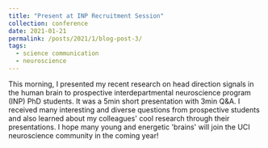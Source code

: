 ```yaml
---
title: "Present at INP Recruitment Session"
collection: conference
date: 2021-01-21
permalink: /posts/2021/1/blog-post-3/
tags:
  - science communication
  - neuroscience
---
```


This morning, I presented my recent research on head direction signals in the human brain to prospective interdepartmental neuroscience program (INP) PhD students. It was a 5min short presentation with 3min Q&A. I received many interesting and diverse questions from prospective students and also learned about my colleagues' cool research through their presentations. I hope many young and energetic 'brains' will join the UCI neuroscience community in the coming year!
